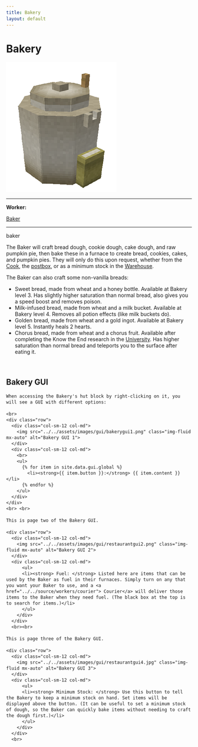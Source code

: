 ```yaml
---
title: Bakery
layout: default
---
```

# Bakery

<div class="infobox box text-center">
    <img src="../../assets/images/buildings/bakery.png" alt="Bakery" />
    <hr />
    <div class="row section-text text-left">
        <div class="col">
        <p><strong>Worker:</strong></p>
        </div>
        <div class="col">
        <p><a href="../workers/baker">Baker</a></p>
        </div>
    </div>
    <hr />
    <recipe>baker</recipe>
</div>

The Baker will craft bread dough, cookie dough, cake dough, and raw pumpkin pie, then bake these in a furnace to create bread, cookies, cakes, and pumpkin pies. They will only do this upon request, whether from the [Cook](../../source/workers/cook), the [postbox](../../source/items/postbox), or as a minimum stock in the [Warehouse](../../source/buildings/warehouse).

The Baker can also craft some non-vanilla breads:

- Sweet bread, made from wheat and a honey bottle. Available at Bakery level 3. Has slightly higher saturation than normal bread, also gives you a speed boost and removes poison.
- Milk-infused bread, made from wheat and a milk bucket. Available at Bakery level 4. Removes all potion effects (like milk buckets do).
- Golden bread, made from wheat and a gold ingot. Available at Bakery level 5. Instantly heals 2 hearts.
- Chorus bread, made from wheat and a chorus fruit. Available after completing the Know the End research in the [University](../../source/buildings/university). Has higher saturation than normal bread and teleports you to the surface after eating it.

<br>

## Bakery GUI

<div class="row">
  <div class="col">
    
    When accessing the Bakery's hut block by right-clicking on it, you will see a GUI with different options:

    <br>
    <div class="row">
      <div class="col-sm-12 col-md">
        <img src="../../assets/images/gui/bakerygui1.png" class="img-fluid mx-auto" alt="Bakery GUI 1">
      </div>
      <div class="col-sm-12 col-md">
        <br>
        <ul>
          {% for item in site.data.gui.global %}
            <li><strong>{{ item.button }}:</strong> {{ item.content }}</li>
          {% endfor %}
        </ul>
      </div>
    </div>
    <br> <br>

    This is page two of the Bakery GUI.

    <div class="row">
      <div class="col-sm-12 col-md">
        <img src="../../assets/images/gui/restaurantgui2.png" class="img-fluid mx-auto" alt="Bakery GUI 2">
      </div>
      <div class="col-sm-12 col-md">
          <ul>
          <li><strong> Fuel: </strong> Listed here are items that can be used by the Baker as fuel in their furnaces. Simply turn on any that you want your Baker to use, and a <a href="../../source/workers/courier"> Courier</a> will deliver those items to the Baker when they need fuel. (The black box at the top is to search for items.)</li>
          </ul>
        </div>
      </div>
      <br><br>

    This is page three of the Bakery GUI.

    <div class="row">
      <div class="col-sm-12 col-md">
        <img src="../../assets/images/gui/restaurantgui4.jpg" class="img-fluid mx-auto" alt="Bakery GUI 3">
      </div>
      <div class="col-sm-12 col-md">
          <ul>
          <li><strong> Minimum Stock: </strong> Use this button to tell the Bakery to keep a minimum stock on hand. Set items will be displayed above the button. (It can be useful to set a minimum stock of dough, so the Baker can quickly bake items without needing to craft the dough first.)</li>
          </ul>
        </div>
      </div>
      <br>
  </div>
</div>

